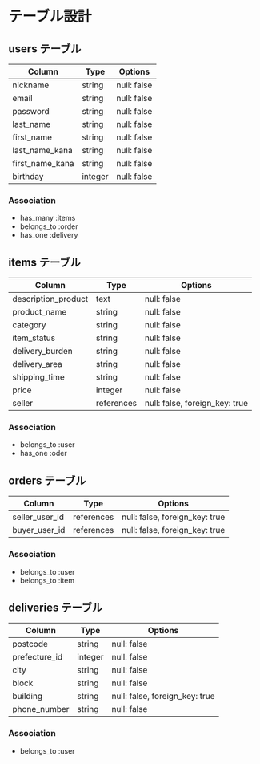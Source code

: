 # テーブル設計

## users テーブル

| Column          | Type    | Options     |
| --------------- | ------- | ----------- |
| nickname        | string  | null: false |
| email           | string  | null: false |
| password        | string  | null: false |
| last_name       | string  | null: false |
| first_name      | string  | null: false |
| last_name_kana  | string  | null: false |
| first_name_kana | string  | null: false |
| birthday        | integer | null: false |

### Association

- has_many :items
- belongs_to :order
- has_one :delivery

## items テーブル

| Column              | Type          | Options                        |
| ------------------- |  ------------ | ------------------------------ |
| description_product | text          | null: false                    |
| product_name        | string        | null: false                    |
| category            | string        | null: false                    |
| item_status         | string        | null: false                    |
| delivery_burden     | string        | null: false                    |
| delivery_area       | string        | null: false                    |
| shipping_time       | string        | null: false                    |
| price               | integer       | null: false                    |
| seller              | references    | null: false, foreign_key: true |

### Association

- belongs_to :user
- has_one :oder

## orders テーブル

| Column          | Type        | Options                        |
| --------------- | ----------- | ------------------------------ |
| seller_user_id  | references  | null: false, foreign_key: true |
| buyer_user_id   | references  | null: false, foreign_key: true |

### Association

- belongs_to :user
- belongs_to :item


## deliveries テーブル

| Column          | Type        | Options                        |
| --------------- | ----------- | ------------------------------ |
| postcode        | string      | null: false                    |
| prefecture_id   | integer     | null: false                    |
| city            | string      | null: false                    |
| block           | string      | null: false                    |
| building        | string      | null: false, foreign_key: true |
| phone_number    | string      | null: false                    |

### Association

- belongs_to :user